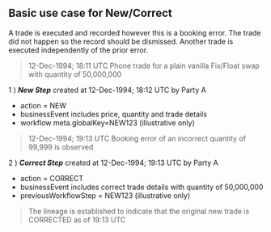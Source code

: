 ## Basic use case for New/Correct

A trade is executed and recorded however this is a booking error. The trade did not happen so the record should be dismissed.
Another trade is executed independently of the prior error.

> 12-Dec-1994; 18:11 UTC
    Phone trade for a plain vanilla Fix/Float swap with quantity of 50,000,000

1 ) **_New Step_** created at 12-Dec-1994; 18:12 UTC by Party A
 - action = NEW
 - businessEvent includes price, quantity and trade details
 - workflow meta.globalKey=NEW123 (illustrative only)

> 12-Dec-1994; 19:13 UTC
    Booking error of an incorrect quantity of 99,999 is observed

2 ) **_Correct Step_** created at 12-Dec-1994; 19:13 UTC by Party A
 - action = CORRECT
 - businessEvent includes correct trade details with quantity of 50,000,000
 - previousWorkflowStep = NEW123 (illustrative only)

> The lineage is established to indicate that the original new trade is CORRECTED as of 19:13 UTC
